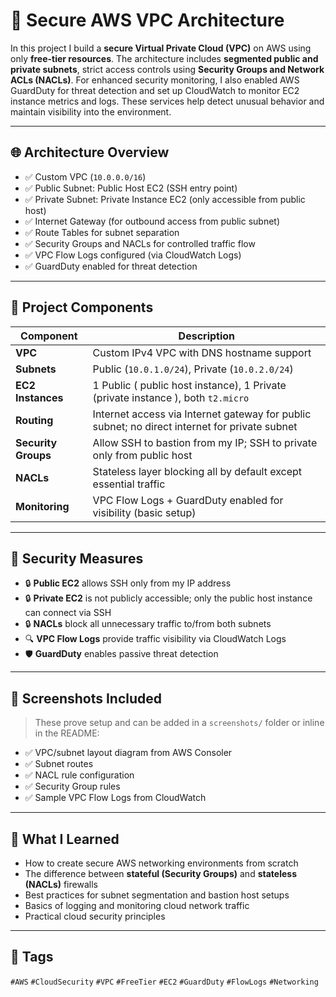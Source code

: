 
# 🔐 Secure AWS VPC Architecture 

In this project I  build a **secure Virtual Private Cloud (VPC)** on AWS using only **free-tier resources**. The architecture includes **segmented public and private subnets**, strict access controls using **Security Groups and Network ACLs (NACLs)**. For enhanced security monitoring, I also enabled AWS GuardDuty for threat detection and set up CloudWatch to monitor EC2 instance metrics and logs. These services help detect unusual behavior and maintain visibility into the environment.

---

## 🌐 Architecture Overview

- ✅ Custom VPC (`10.0.0.0/16`)
- ✅ Public Subnet: Public Host EC2 (SSH entry point)
- ✅ Private Subnet: Private Instance EC2 (only accessible from public host)
- ✅ Internet Gateway (for outbound access from public subnet)
- ✅ Route Tables for subnet separation
- ✅ Security Groups and NACLs for controlled traffic flow
- ✅ VPC Flow Logs configured (via CloudWatch Logs)
- ✅ GuardDuty enabled for threat detection 

---

## 🧱 Project Components

| Component         | Description |
|------------------|-------------|
| **VPC**          | Custom IPv4 VPC with DNS hostname support |
| **Subnets**      | Public (`10.0.1.0/24`), Private (`10.0.2.0/24`) |
| **EC2 Instances**| 1 Public ( public host instance), 1 Private (private instance ), both `t2.micro` |
| **Routing**      | Internet access via Internet gateway for public subnet; no direct internet for private subnet |
| **Security Groups** | Allow SSH to bastion from my IP; SSH to private only from public host |
| **NACLs**        | Stateless layer blocking all by default except essential traffic |
| **Monitoring**   | VPC Flow Logs + GuardDuty enabled for visibility (basic setup) |

---

## 🔐 Security Measures

- 🔒 **Public EC2** allows SSH only from my IP address
- 🔒 **Private EC2** is not publicly accessible; only the public host instance can connect via SSH
- 🔒 **NACLs** block all unnecessary traffic to/from both subnets
- 🔍 **VPC Flow Logs** provide traffic visibility via CloudWatch Logs
- 🛡️ **GuardDuty** enables passive threat detection 

---

## 📸 Screenshots Included

> These prove setup and can be added in a `screenshots/` folder or inline in the README:

- ✅ VPC/subnet layout diagram from AWS Consoler
- ✅ Subnet routes
- ✅ NACL rule configuration
- ✅ Security Group rules
- ✅ Sample VPC Flow Logs from CloudWatch

---

## 📘 What I Learned

- How to create secure AWS networking environments from scratch
- The difference between **stateful (Security Groups)** and **stateless (NACLs)** firewalls
- Best practices for subnet segmentation and bastion host setups
- Basics of logging and monitoring cloud network traffic
- Practical cloud security principles 

---

## 📌 Tags

`#AWS` `#CloudSecurity` `#VPC`  `#FreeTier` `#EC2` `#GuardDuty` `#FlowLogs` `#Networking`



